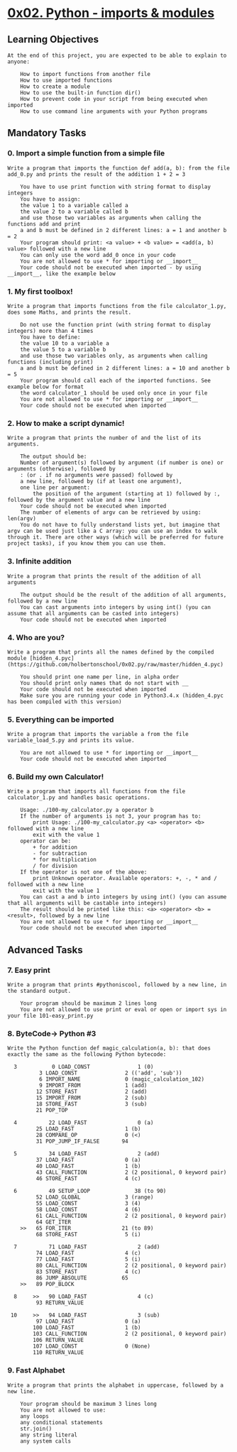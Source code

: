 # [0x02. Python - imports & modules](https://github.com/leulyk/alx-higher_level_programming/tree/main/0x02-python-import_modules)

## Learning Objectives

	At the end of this project, you are expected to be able to explain to anyone:

	    How to import functions from another file
	    How to use imported functions
	    How to create a module
	    How to use the built-in function dir()
	    How to prevent code in your script from being executed when imported
	    How to use command line arguments with your Python programs

## Mandatory Tasks

### 0. Import a simple function from a simple file

	Write a program that imports the function def add(a, b): from the file add_0.py and prints the result of the addition 1 + 2 = 3

	    You have to use print function with string format to display integers
	    You have to assign:
		the value 1 to a variable called a
		the value 2 to a variable called b
		and use those two variables as arguments when calling the functions add and print
	    a and b must be defined in 2 different lines: a = 1 and another b = 2
	    Your program should print: <a value> + <b value> = <add(a, b) value> followed with a new line
	    You can only use the word add_0 once in your code
	    You are not allowed to use * for importing or __import__
	    Your code should not be executed when imported - by using __import__, like the example below

### 1. My first toolbox!

	Write a program that imports functions from the file calculator_1.py, does some Maths, and prints the result.

	    Do not use the function print (with string format to display integers) more than 4 times
	    You have to define:
		the value 10 to a variable a
		the value 5 to a variable b
		and use those two variables only, as arguments when calling functions (including print)
	    a and b must be defined in 2 different lines: a = 10 and another b = 5
	    Your program should call each of the imported functions. See example below for format
	    the word calculator_1 should be used only once in your file
	    You are not allowed to use * for importing or __import__
	    Your code should not be executed when imported

### 2. How to make a script dynamic!

	Write a program that prints the number of and the list of its arguments.

	    The output should be:
		Number of argument(s) followed by argument (if number is one) or arguments (otherwise), followed by
		: (or . if no arguments were passed) followed by
		a new line, followed by (if at least one argument),
		one line per argument:
		    the position of the argument (starting at 1) followed by :, followed by the argument value and a new line
	    Your code should not be executed when imported
	    The number of elements of argv can be retrieved by using: len(argv)
	    You do not have to fully understand lists yet, but imagine that argv can be used just like a C array: you can use an index to walk through it. There are other ways (which will be preferred for future project tasks), if you know them you can use them.

### 3. Infinite addition

	Write a program that prints the result of the addition of all arguments

	    The output should be the result of the addition of all arguments, followed by a new line
	    You can cast arguments into integers by using int() (you can assume that all arguments can be casted into integers)
	    Your code should not be executed when imported

### 4. Who are you?

	Write a program that prints all the names defined by the compiled module [hidden_4.pyc](https://github.com/holbertonschool/0x02.py/raw/master/hidden_4.pyc)

	    You should print one name per line, in alpha order
	    You should print only names that do not start with __
	    Your code should not be executed when imported
	    Make sure you are running your code in Python3.4.x (hidden_4.pyc has been compiled with this version)

### 5. Everything can be imported

	Write a program that imports the variable a from the file variable_load_5.py and prints its value.

	    You are not allowed to use * for importing or __import__
	    Your code should not be executed when imported

### 6. Build my own Calculator!

	Write a program that imports all functions from the file calculator_1.py and handles basic operations.

	    Usage: ./100-my_calculator.py a operator b
		If the number of arguments is not 3, your program has to:
		    print Usage: ./100-my_calculator.py <a> <operator> <b> followed with a new line
		    exit with the value 1
		operator can be:
		    + for addition
		    - for subtraction
		    * for multiplication
		    / for division
		If the operator is not one of the above:
		    print Unknown operator. Available operators: +, -, * and / followed with a new line
		    exit with the value 1
		You can cast a and b into integers by using int() (you can assume that all arguments will be castable into integers)
		The result should be printed like this: <a> <operator> <b> = <result>, followed by a new line
	    You are not allowed to use * for importing or __import__
	    Your code should not be executed when imported

## Advanced Tasks

### 7. Easy print

	Write a program that prints #pythoniscool, followed by a new line, in the standard output.

	    Your program should be maximum 2 lines long
	    You are not allowed to use print or eval or open or import sys in your file 101-easy_print.py

### 8. ByteCode-> Python #3

	Write the Python function def magic_calculation(a, b): that does exactly the same as the following Python bytecode:

	  3           0 LOAD_CONST               1 (0)
		      3 LOAD_CONST               2 (('add', 'sub'))
		      6 IMPORT_NAME              0 (magic_calculation_102)
		      9 IMPORT_FROM              1 (add)
		     12 STORE_FAST               2 (add)
		     15 IMPORT_FROM              2 (sub)
		     18 STORE_FAST               3 (sub)
		     21 POP_TOP

	  4          22 LOAD_FAST                0 (a)
		     25 LOAD_FAST                1 (b)
		     28 COMPARE_OP               0 (<)
		     31 POP_JUMP_IF_FALSE       94

	  5          34 LOAD_FAST                2 (add)
		     37 LOAD_FAST                0 (a)
		     40 LOAD_FAST                1 (b)
		     43 CALL_FUNCTION            2 (2 positional, 0 keyword pair)
		     46 STORE_FAST               4 (c)

	  6          49 SETUP_LOOP              38 (to 90)
		     52 LOAD_GLOBAL              3 (range)
		     55 LOAD_CONST               3 (4)
		     58 LOAD_CONST               4 (6)
		     61 CALL_FUNCTION            2 (2 positional, 0 keyword pair)
		     64 GET_ITER
		>>   65 FOR_ITER                21 (to 89)
		     68 STORE_FAST               5 (i)

	  7          71 LOAD_FAST                2 (add)
		     74 LOAD_FAST                4 (c)
		     77 LOAD_FAST                5 (i)
		     80 CALL_FUNCTION            2 (2 positional, 0 keyword pair)
		     83 STORE_FAST               4 (c)
		     86 JUMP_ABSOLUTE           65
		>>   89 POP_BLOCK

	  8     >>   90 LOAD_FAST                4 (c)
		     93 RETURN_VALUE

	 10     >>   94 LOAD_FAST                3 (sub)
		     97 LOAD_FAST                0 (a)
		    100 LOAD_FAST                1 (b)
		    103 CALL_FUNCTION            2 (2 positional, 0 keyword pair)
		    106 RETURN_VALUE
		    107 LOAD_CONST               0 (None)
		    110 RETURN_VALUE

### 9. Fast Alphabet

	Write a program that prints the alphabet in uppercase, followed by a new line.

	    Your program should be maximum 3 lines long
	    You are not allowed to use:
		any loops
		any conditional statements
		str.join()
		any string literal
		any system calls
